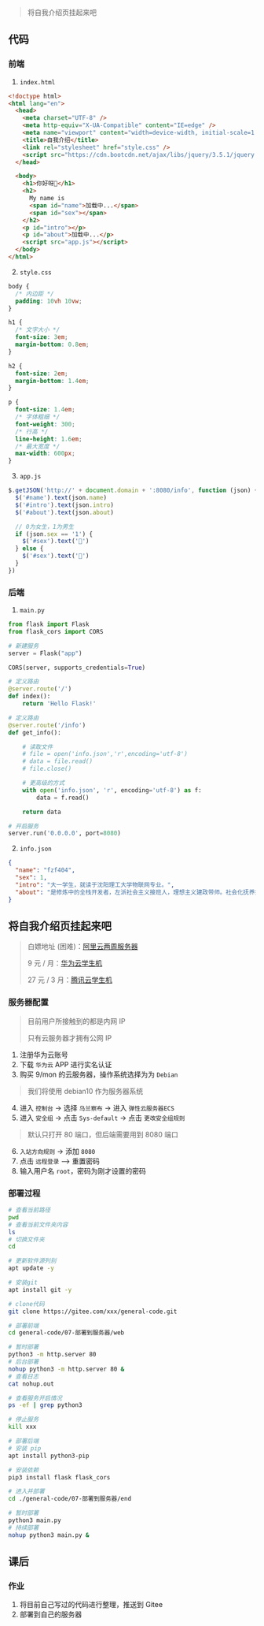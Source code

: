> 将自我介绍页挂起来吧

## 代码

### 前端

1. `index.html`

```html
<!doctype html>
<html lang="en">
  <head>
    <meta charset="UTF-8" />
    <meta http-equiv="X-UA-Compatible" content="IE=edge" />
    <meta name="viewport" content="width=device-width, initial-scale=1.0" />
    <title>自我介绍</title>
    <link rel="stylesheet" href="style.css" />
    <script src="https://cdn.bootcdn.net/ajax/libs/jquery/3.5.1/jquery.min.js"></script>
  </head>

  <body>
    <h1>你好呀👋</h1>
    <h2>
      My name is
      <span id="name">加载中...</span>
      <span id="sex"></span>
    </h2>
    <p id="intro"></p>
    <p id="about">加载中...</p>
    <script src="app.js"></script>
  </body>
</html>
```

2. `style.css`

```css
body {
  /* 内边距 */
  padding: 10vh 10vw;
}

h1 {
  /* 文字大小 */
  font-size: 3em;
  margin-bottom: 0.8em;
}

h2 {
  font-size: 2em;
  margin-bottom: 1.4em;
}

p {
  font-size: 1.4em;
  /* 字体粗细 */
  font-weight: 300;
  /* 行高 */
  line-height: 1.6em;
  /* 最大宽度 */
  max-width: 600px;
}
```

3. `app.js`

```js
$.getJSON('http://' + document.domain + ':8080/info', function (json) {
  $('#name').text(json.name)
  $('#intro').text(json.intro)
  $('#about').text(json.about)

  // 0为女生，1为男生
  if (json.sex == '1') {
    $('#sex').text('👦')
  } else {
    $('#sex').text('👧')
  }
})
```

### 后端

1. `main.py`

```python
from flask import Flask
from flask_cors import CORS

# 新建服务
server = Flask("app")

CORS(server, supports_credentials=True)

# 定义路由
@server.route('/')
def index():
    return 'Hello Flask!'

# 定义路由
@server.route('/info')
def get_info():

    # 读取文件
    # file = open('info.json','r',encoding='utf-8')
    # data = file.read()
    # file.close()

    # 更高级的方式
    with open('info.json', 'r', encoding='utf-8') as f:
        data = f.read()

    return data

# 开启服务
server.run('0.0.0.0', port=8080)
```

2. `info.json`

```json
{
  "name": "fzf404",
  "sex": 1,
  "intro": "大一学生，就读于沈阳理工大学物联网专业。",
  "about": "是修炼中的全栈开发者，左派社会主义接班人，理想主义建政带师。社会化抚养推动者，继承制及死刑的反对者。轨道交通迷。"
}
```

## 将自我介绍页挂起来吧

> 白嫖地址 (困难)：[阿里云两周服务器](https://developer.aliyun.com/plan/student)
>
> 9 元 / 月：[华为云学生机](https://developer.huaweicloud.com/campus)
>
> 27 元 / 3 月：[腾讯云学生机](https://cloud.tencent.com/act/campus)

### 服务器配置

> 目前用户所接触到的都是内网 IP
>
> 只有云服务器才拥有公网 IP

1. 注册华为云账号
2. 下载 `华为云` APP 进行实名认证
3. 购买 9/mon 的云服务器，操作系统选择为为 `Debian`

> 我们将使用 debian10 作为服务器系统

4. 进入 `控制台` -> 选择 `乌兰察布` -> 进入 `弹性云服务器ECS`
5. 进入 `安全组` -> 点击 `Sys-default` -> 点击 `更改安全组规则`

> 默认只打开 80 端口，但后端需要用到 8080 端口

6. `入站方向规则` -> 添加 `8080`
7. 点击 `远程登录` —> 重置密码
8. 输入用户名 `root`，密码为刚才设置的密码

### 部署过程

```bash
# 查看当前路径
pwd
# 查看当前文件夹内容
ls
# 切换文件夹
cd

# 更新软件源列别
apt update -y

# 安装git
apt install git -y

# clone代码
git clone https://gitee.com/xxx/general-code.git

# 部署前端
cd general-code/07-部署到服务器/web

# 暂时部署
python3 -m http.server 80
# 后台部署
nohup python3 -m http.server 80 &
# 查看日志
cat nohup.out

# 查看服务开启情况
ps -ef | grep python3

# 停止服务
kill xxx

# 部署后端
# 安装 pip
apt install python3-pip

# 安装依赖
pip3 install flask flask_cors

# 进入并部署
cd ./general-code/07-部署到服务器/end

# 暂时部署
python3 main.py
# 持续部署
nohup python3 main.py &
```

## 课后

### 作业

1. 将目前自己写过的代码进行整理，推送到 Gitee
2. 部署到自己的服务器
